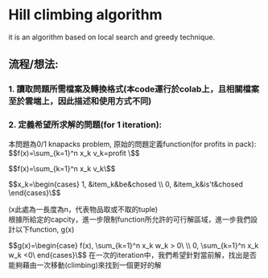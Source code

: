 # Hill climbing algorithm
it is an algorithm based on local search and greedy technique.
## 流程/想法:
### 1. 讀取問題所需檔案及轉換格式(本code運行於colab上，且相關檔案至於雲端上，因此描述和使用方式不同)
### 2. 定義希望所求解的問題(for 1 iteration):
本問題為0/1 knapacks problem, 原始的問題定義function(for profits in pack):
$$f(x)=\sum_{k=1}^n x_k v_k=profit \$$  

$$f(x)=\sum_{k=1}^n x_k v_k\$$

$$x_k=\begin{cases}
 1, &item_k&be&chosed \\
 0, &item_k&is't&chosed 
 \end{cases}\$$

 (x此處為一長度為n，代表物品取或不取的tuple)  
根據所給定的capcity，進一步限制function所允許的可行解區域，進一步我們設計以下function, g(x)  

$$g(x)=\begin{case}
f(x), \sum_{k=1}^n x_k w_k > 0\ \\
0, \sum_{k=1}^n x_k w_k <0\
end{cases}\$$
在一次的iteration中，我們希望針對當前解，找出是否能夠藉由一次移動(climbing)來找到一個更好的解


